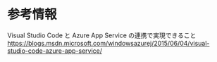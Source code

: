 # 参考情報 

Visual Studio Code と Azure App Service の連携で実現できること
https://blogs.msdn.microsoft.com/windowsazurej/2015/06/04/visual-studio-code-azure-app-service/
